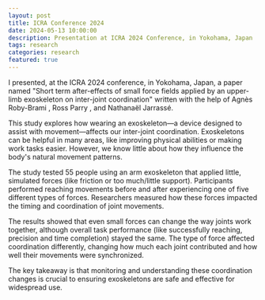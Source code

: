 ```yaml
---
layout: post
title: ICRA Conference 2024
date: 2024-05-13 10:00:00
description: Presentation at ICRA 2024 Conference, in Yokohama, Japan
tags: research
categories: research
featured: true
---
```


I presented, at the ICRA 2024 conference, in Yokohama, Japan,  a paper named "Short term after-effects of small force fields applied by an upper-limb exoskeleton on inter-joint coordination" written with the help of Agnès Roby-Brami , Ross Parry , and Nathanaël Jarrassé. 

This study explores how wearing an exoskeleton—a device designed to assist with movement—affects our inter-joint coordination. Exoskeletons can be helpful in many areas, like improving physical abilities or making work tasks easier. However, we know little about how they influence the body's natural movement patterns.

The study tested 55 people using an arm exoskeleton that applied little, simulated forces (like friction or too much/little support). Participants performed reaching movements before and after experiencing one of five different types of forces. Researchers measured how these forces impacted the timing and coordination of joint movements.

The results showed that even small forces can change the way joints work together, although overall task performance (like successfully reaching, precision and time completion) stayed the same. The type of force affected coordination differently, changing how much each joint contributed and how well their movements were synchronized.

The key takeaway is that monitoring and understanding these coordination changes is crucial to ensuring exoskeletons are safe and effective for widespread use.